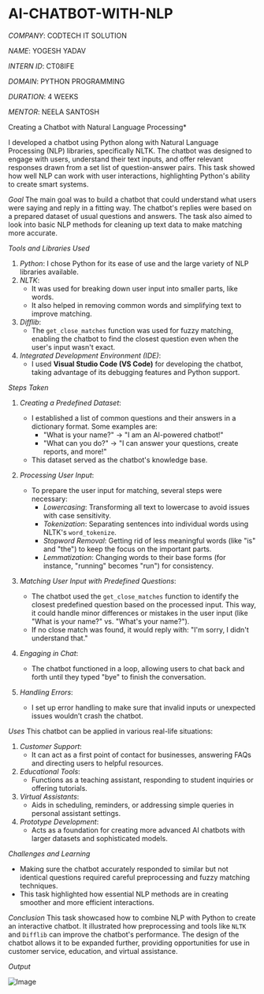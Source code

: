 # AI-CHATBOT-WITH-NLP

*COMPANY*: CODTECH IT SOLUTION

*NAME*: YOGESH YADAV

*INTERN ID*: CT08IFE

*DOMAIN*: PYTHON PROGRAMMING

*DURATION*: 4 WEEKS

*MENTOR*: NEELA SANTOSH

Creating a Chatbot with Natural Language Processing*

I developed a chatbot using Python along with Natural Language Processing (NLP) libraries, specifically NLTK. The chatbot was designed to engage with users, understand their text inputs, and offer relevant responses drawn from a set list of question-answer pairs. This task showed how well NLP can work with user interactions, highlighting Python's ability to create smart systems.

*Goal*
The main goal was to build a chatbot that could understand what users were saying and reply in a fitting way. The chatbot's replies were based on a prepared dataset of usual questions and answers. The task also aimed to look into basic NLP methods for cleaning up text data to make matching more accurate.

*Tools and Libraries Used*
1. *Python*: I chose Python for its ease of use and the large variety of NLP libraries available.
2. *NLTK*:
   - It was used for breaking down user input into smaller parts, like words.
   - It also helped in removing common words and simplifying text to improve matching.
3. *Difflib*:
   - The `get_close_matches` function was used for fuzzy matching, enabling the chatbot to find the closest question even when the user's input wasn't exact.
4. *Integrated Development Environment (IDE)*:
   - I used **Visual Studio Code (VS Code)** for developing the chatbot, taking advantage of its debugging features and Python support.

*Steps Taken*
1. *Creating a Predefined Dataset*:
   - I established a list of common questions and their answers in a dictionary format. Some examples are:
     - "What is your name?" → "I am an AI-powered chatbot!"
     - "What can you do?" → "I can answer your questions, create reports, and more!"
   - This dataset served as the chatbot's knowledge base.

2. *Processing User Input*:
   - To prepare the user input for matching, several steps were necessary:
     - *Lowercasing*: Transforming all text to lowercase to avoid issues with case sensitivity.
     - *Tokenization*: Separating sentences into individual words using NLTK's `word_tokenize`.
     - *Stopword Removal*: Getting rid of less meaningful words (like "is" and "the") to keep the focus on the important parts.
     - *Lemmatization*: Changing words to their base forms (for instance, "running" becomes "run") for consistency.

3. *Matching User Input with Predefined Questions*:
   - The chatbot used the `get_close_matches` function to identify the closest predefined question based on the processed input. This way, it could handle minor differences or mistakes in the user input (like "What is your name?" vs. "What's your name?").
   - If no close match was found, it would reply with: "I'm sorry, I didn't understand that."

4. *Engaging in Chat*:
   - The chatbot functioned in a loop, allowing users to chat back and forth until they typed "bye" to finish the conversation.

5. *Handling Errors*:
   - I set up error handling to make sure that invalid inputs or unexpected issues wouldn’t crash the chatbot.

*Uses*
This chatbot can be applied in various real-life situations:
1. *Customer Support*:
   - It can act as a first point of contact for businesses, answering FAQs and directing users to helpful resources.
2. *Educational Tools*:
   - Functions as a teaching assistant, responding to student inquiries or offering tutorials.
3. *Virtual Assistants*:
   - Aids in scheduling, reminders, or addressing simple queries in personal assistant settings.
4. *Prototype Development*:
   - Acts as a foundation for creating more advanced AI chatbots with larger datasets and sophisticated models.

*Challenges and Learning*
- Making sure the chatbot accurately responded to similar but not identical questions required careful preprocessing and fuzzy matching techniques.
- This task highlighted how essential NLP methods are in creating smoother and more efficient interactions.

*Conclusion*
This task showcased how to combine NLP with Python to create an interactive chatbot. It illustrated how preprocessing and tools like `NLTK` and `Difflib` can improve the chatbot's performance. The design of the chatbot allows it to be expanded further, providing opportunities for use in customer service, education, and virtual assistance.

*Output*

![Image](https://github.com/user-attachments/assets/96990684-3433-4c67-9b46-54c599641e5b)
